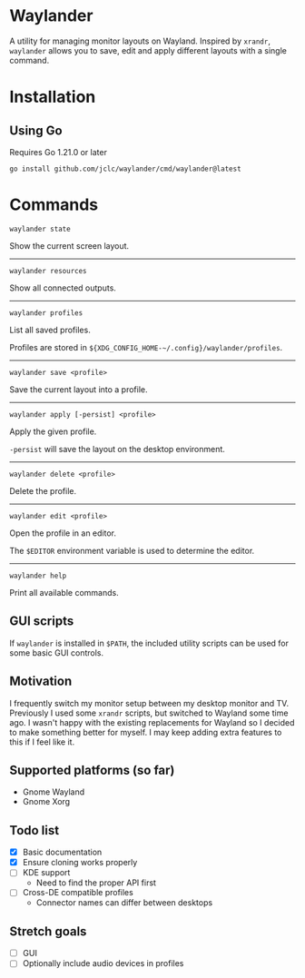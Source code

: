 # Waylander

A utility for managing monitor layouts on Wayland. Inspired by `xrandr`, `waylander` allows you to save, edit and apply different layouts with a single command.

# Installation

## Using Go

Requires Go 1.21.0 or later
```
go install github.com/jclc/waylander/cmd/waylander@latest
```

# Commands

`waylander state`

Show the current screen layout.

---

`waylander resources`

Show all connected outputs.

---

`waylander profiles`

List all saved profiles.

Profiles are stored in `${XDG_CONFIG_HOME-~/.config}/waylander/profiles`.

---

`waylander save <profile>`

Save the current layout into a profile.

---

`waylander apply [-persist] <profile>`

Apply the given profile.

`-persist` will save the layout on the desktop environment.

---

`waylander delete <profile>`

Delete the profile.

---

`waylander edit <profile>`

Open the profile in an editor.

The `$EDITOR` environment variable is used to determine the editor.

---

`waylander help`

Print all available commands.

## GUI scripts

If `waylander` is installed in `$PATH`, the included utility scripts can be used for some basic GUI controls.

## Motivation
I frequently switch my monitor setup between my desktop monitor and TV. Previously I used some `xrandr` scripts, but switched to Wayland some time ago. I wasn't happy with the existing replacements for Wayland so I decided to make something better for myself. I may keep adding extra features to this if I feel like it.

## Supported platforms (so far)
- Gnome Wayland
- Gnome Xorg

## Todo list
- [X] Basic documentation
- [X] Ensure cloning works properly
- [ ] KDE support
  - Need to find the proper API first
- [ ] Cross-DE compatible profiles
  - Connector names can differ between desktops

## Stretch goals
- [ ] GUI
- [ ] Optionally include audio devices in profiles
